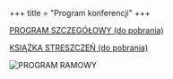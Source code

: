 +++
title = "Program konferencji"
+++


[PROGRAM SZCZEGÓŁOWY (do pobrania)](PROGRAM_KONFERENCJI.pdf)

[KSIĄŻKA STRESZCZEŃ (do pobrania)](20_lat_geoinformacji.pdf)

![PROGRAM RAMOWY](PROGRAM7_RAMOWY.png)
